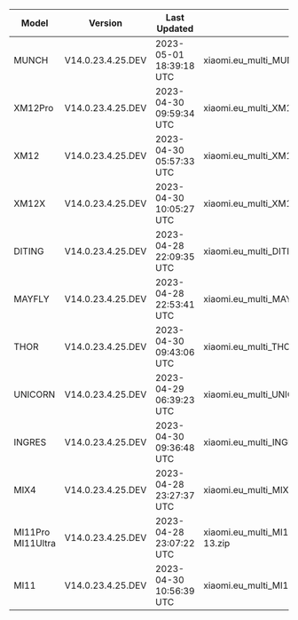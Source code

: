| Model | Version | Last Updated | File Name | Size | Download Link |
| ---- | ---- | ---- | ---- | ---- | ---- |
| MUNCH | V14.0.23.4.25.DEV | 2023-05-01 18:39:18 UTC | xiaomi.eu_multi_MUNCH_V14.0.23.4.25.DEV_v14-13.zip | 4.4 GB | [SourceForge](https://sourceforge.net/projects/xiaomi-eu-multilang-miui-roms/files/xiaomi.eu/MIUI-WEEKLY-RELEASES/V14.0.23.4.25.DEV/xiaomi.eu_multi_MUNCH_V14.0.23.4.25.DEV_v14-13.zip/download) |
| XM12Pro | V14.0.23.4.25.DEV | 2023-04-30 09:59:34 UTC | xiaomi.eu_multi_XM12Pro_V14.0.23.4.25.DEV_v14-13.zip | 5.1 GB | [SourceForge](https://sourceforge.net/projects/xiaomi-eu-multilang-miui-roms/files/xiaomi.eu/MIUI-WEEKLY-RELEASES/V14.0.23.4.25.DEV/xiaomi.eu_multi_XM12Pro_V14.0.23.4.25.DEV_v14-13.zip/download) |
| XM12 | V14.0.23.4.25.DEV | 2023-04-30 05:57:33 UTC | xiaomi.eu_multi_XM12_V14.0.23.4.25.DEV_v14-13.zip | 5.0 GB | [SourceForge](https://sourceforge.net/projects/xiaomi-eu-multilang-miui-roms/files/xiaomi.eu/MIUI-WEEKLY-RELEASES/V14.0.23.4.25.DEV/xiaomi.eu_multi_XM12_V14.0.23.4.25.DEV_v14-13.zip/download) |
| XM12X | V14.0.23.4.25.DEV | 2023-04-30 10:05:27 UTC | xiaomi.eu_multi_XM12X_V14.0.23.4.25.DEV_v14-13.zip | 4.4 GB | [SourceForge](https://sourceforge.net/projects/xiaomi-eu-multilang-miui-roms/files/xiaomi.eu/MIUI-WEEKLY-RELEASES/V14.0.23.4.25.DEV/xiaomi.eu_multi_XM12X_V14.0.23.4.25.DEV_v14-13.zip/download) |
| DITING | V14.0.23.4.25.DEV | 2023-04-28 22:09:35 UTC | xiaomi.eu_multi_DITING_V14.0.23.4.25.DEV_v14-13.zip | 5.1 GB | [SourceForge](https://sourceforge.net/projects/xiaomi-eu-multilang-miui-roms/files/xiaomi.eu/MIUI-WEEKLY-RELEASES/V14.0.23.4.25.DEV/xiaomi.eu_multi_DITING_V14.0.23.4.25.DEV_v14-13.zip/download) |
| MAYFLY | V14.0.23.4.25.DEV | 2023-04-28 22:53:41 UTC | xiaomi.eu_multi_MAYFLY_V14.0.23.4.25.DEV_v14-13.zip | 5.2 GB | [SourceForge](https://sourceforge.net/projects/xiaomi-eu-multilang-miui-roms/files/xiaomi.eu/MIUI-WEEKLY-RELEASES/V14.0.23.4.25.DEV/xiaomi.eu_multi_MAYFLY_V14.0.23.4.25.DEV_v14-13.zip/download) |
| THOR | V14.0.23.4.25.DEV | 2023-04-30 09:43:06 UTC | xiaomi.eu_multi_THOR_V14.0.23.4.25.DEV_v14-13.zip | 5.4 GB | [SourceForge](https://sourceforge.net/projects/xiaomi-eu-multilang-miui-roms/files/xiaomi.eu/MIUI-WEEKLY-RELEASES/V14.0.23.4.25.DEV/xiaomi.eu_multi_THOR_V14.0.23.4.25.DEV_v14-13.zip/download) |
| UNICORN | V14.0.23.4.25.DEV | 2023-04-29 06:39:23 UTC | xiaomi.eu_multi_UNICORN_V14.0.23.4.25.DEV_v14-13.zip | 5.2 GB | [SourceForge](https://sourceforge.net/projects/xiaomi-eu-multilang-miui-roms/files/xiaomi.eu/MIUI-WEEKLY-RELEASES/V14.0.23.4.25.DEV/xiaomi.eu_multi_UNICORN_V14.0.23.4.25.DEV_v14-13.zip/download) |
| INGRES | V14.0.23.4.25.DEV | 2023-04-30 09:36:48 UTC | xiaomi.eu_multi_INGRES_V14.0.23.4.25.DEV_v14-13.zip | 5.0 GB | [SourceForge](https://sourceforge.net/projects/xiaomi-eu-multilang-miui-roms/files/xiaomi.eu/MIUI-WEEKLY-RELEASES/V14.0.23.4.25.DEV/xiaomi.eu_multi_INGRES_V14.0.23.4.25.DEV_v14-13.zip/download) |
| MIX4 | V14.0.23.4.25.DEV | 2023-04-28 23:27:37 UTC | xiaomi.eu_multi_MIX4_V14.0.23.4.25.DEV_v14-13.zip | 5.1 GB | [SourceForge](https://sourceforge.net/projects/xiaomi-eu-multilang-miui-roms/files/xiaomi.eu/MIUI-WEEKLY-RELEASES/V14.0.23.4.25.DEV/xiaomi.eu_multi_MIX4_V14.0.23.4.25.DEV_v14-13.zip/download) |
| MI11Pro MI11Ultra | V14.0.23.4.25.DEV | 2023-04-28 23:07:22 UTC | xiaomi.eu_multi_MI11Pro_MI11Ultra_V14.0.23.4.25.DEV_v14-13.zip | 5.0 GB | [SourceForge](https://sourceforge.net/projects/xiaomi-eu-multilang-miui-roms/files/xiaomi.eu/MIUI-WEEKLY-RELEASES/V14.0.23.4.25.DEV/xiaomi.eu_multi_MI11Pro_MI11Ultra_V14.0.23.4.25.DEV_v14-13.zip/download) |
| MI11 | V14.0.23.4.25.DEV | 2023-04-30 10:56:39 UTC | xiaomi.eu_multi_MI11_V14.0.23.4.25.DEV_v14-13.zip | 4.8 GB | [SourceForge](https://sourceforge.net/projects/xiaomi-eu-multilang-miui-roms/files/xiaomi.eu/MIUI-WEEKLY-RELEASES/V14.0.23.4.25.DEV/xiaomi.eu_multi_MI11_V14.0.23.4.25.DEV_v14-13.zip/download) |
